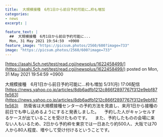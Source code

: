 ```yaml
---
title:  大規模接種　6月1日から前日予約可能に…枠も増加  
categories:
- news
excerpt: |
  
feature_text: |
  ##  大規模接種　6月1日から前日予約可能に...
  Mon, 31 May 2021 19:54:59  +0900
feature_image: "https://picsum.photos/2560/600?image=733"
image: "https://picsum.photos/2560/600?image=733"
---
```


[https://asahi.5ch.net/test/read.cgi/newsplus/1622458499/](https://asahi.5ch.net/test/read.cgi/newsplus/1622458499/)
posted on Mon, 31 May 2021 19:54:59  +0900

<!--more-->

大規模接種　6月1日から前日予約可能に…枠も増加 5/31(月) 17:06配信 [https://news.yahoo.co.jp/articles/8db6adfb1212c866f2897767f312e9ebf87fe563](https://news.yahoo.co.jp/articles/8db6adfb1212c866f2897767f312e9ebf87fe563) 　防衛省は大規模接種センターの予約方法を見直し、来月1日から接種の前日でも申し込めるようにすると発表しました。 　予約した人がキャンセルするケースが出ていることを受けたものです。 　また、予約したものの会場に来ない人もいるため、2日から予約枠を東京では一日あたり約500人、大阪では70人から80人程度、増やして受け付けるということです。
